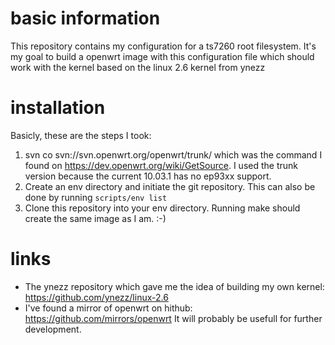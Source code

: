 basic information
=================
This repository contains my configuration for a ts7260 root filesystem.
It's my goal to build a openwrt image with this configuration file which
should work with the kernel based on the linux 2.6 kernel from ynezz

installation
============
Basicly, these are the steps I took:
1. svn co svn://svn.openwrt.org/openwrt/trunk/ which was the command I found
   on https://dev.openwrt.org/wiki/GetSource. I used the trunk version because
   the current 10.03.1 has no ep93xx support.
1. Create an env directory and initiate the git repository.  This can also be
   done by running `scripts/env list`
1. Clone this repository into your env directory.
Running make should create the same image as I am. :-)

links
=====
* The ynezz repository which gave me the idea of building my own kernel:
  https://github.com/ynezz/linux-2.6
* I've found a mirror of openwrt on hithub: https://github.com/mirrors/openwrt
  It will probably be usefull for further development.
